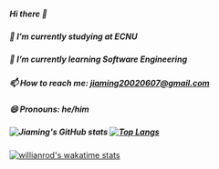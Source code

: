 ##### Hi there 👋
##### 🔭 I’m currently studying at ECNU
##### 🌱 I’m currently learning Software Engineering
##### 📫 How to reach me: jiaming20020607@gmail.com
##### 😄 Pronouns: he/him
##### ![Jiaming's GitHub stats](https://github-readme-stats.vercel.app/api?username=Jiaaming&count_private=true) [![Top Langs](https://github-readme-stats.vercel.app/api/top-langs/?username=Jiaaming&layout=compact)](https://github.com/anuraghazra/github-readme-stats)
[![willianrod's wakatime stats](https://github-readme-stats.vercel.app/api/wakatime?username=Jameson&langs_count=8)](https://github.com/anuraghazra/github-readme-stats)


